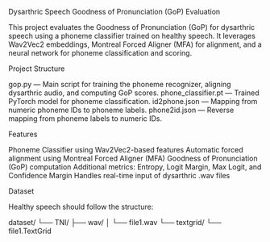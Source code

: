 Dysarthric Speech Goodness of Pronunciation (GoP) Evaluation

This project evaluates the Goodness of Pronunciation (GoP) for dysarthric speech using a phoneme classifier trained on healthy speech. It leverages Wav2Vec2 embeddings, Montreal Forced Aligner (MFA) for alignment, and a neural network for phoneme classification and scoring.

Project Structure

gop.py — Main script for training the phoneme recognizer, aligning dysarthric audio, and computing GoP scores.
phone_classifier.pt — Trained PyTorch model for phoneme classification.
id2phone.json — Mapping from numeric phoneme IDs to phoneme labels.
phone2id.json — Reverse mapping from phoneme labels to numeric IDs.

Features

Phoneme Classifier using Wav2Vec2-based features
Automatic forced alignment using Montreal Forced Aligner (MFA)
Goodness of Pronunciation (GoP) computation
Additional metrics: Entropy, Logit Margin, Max Logit, and Confidence Margin
Handles real-time input of dysarthric .wav files

Dataset

Healthy speech should follow the structure:

dataset/
└── TNI/
    ├── wav/
    │   └── file1.wav
    └── textgrid/
        └── file1.TextGrid
